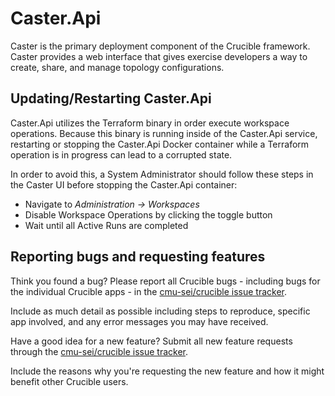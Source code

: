 # Caster.Api
Caster is the primary deployment component of the Crucible framework. Caster provides a web interface that gives exercise developers a way to create, share, and manage topology configurations.

## Updating/Restarting Caster.Api
Caster.Api utilizes the Terraform binary in order execute workspace operations.  Because this binary is running inside of the Caster.Api service, restarting or stopping the Caster.Api Docker container while a Terraform operation is in progress can lead to a corrupted state.  

In order to avoid this, a System Administrator should follow these steps in the Caster UI before stopping the Caster.Api container:

- Navigate to *Administration -> Workspaces*
- Disable Workspace Operations by clicking the toggle button
- Wait until all Active Runs are completed

## Reporting bugs and requesting features

Think you found a bug? Please report all Crucible bugs - including bugs for the individual Crucible apps - in the [cmu-sei/crucible issue tracker](https://github.com/cmu-sei/crucible/issues). 

Include as much detail as possible including steps to reproduce, specific app involved, and any error messages you may have received.

Have a good idea for a new feature? Submit all new feature requests through the [cmu-sei/crucible issue tracker](https://github.com/cmu-sei/crucible/issues). 

Include the reasons why you're requesting the new feature and how it might benefit other Crucible users.
